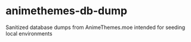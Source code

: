 # animethemes-db-dump
Sanitized database dumps from AnimeThemes.moe intended for seeding local environments
